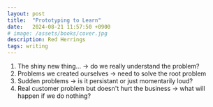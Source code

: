 ```yaml
---
layout: post
title:  "Prototyping to Learn"
date:   2024-08-21 11:57:50 +0900
# image: /assets/books/cover.jpg
description: Red Herrings
tags: writing
---
```

1. The shiny new thing... -> do we really understand the problem?
2. Problems we created ourselves -> need to solve the root problem
3. Sudden problems -> is it persistant or just momentarily loud?
4. Real customer problem but doesn't hurt the business -> what will happen if we do nothing?